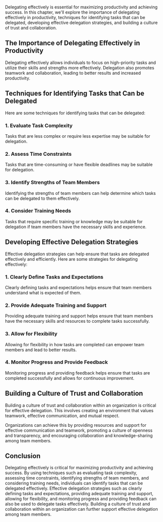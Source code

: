 
Delegating effectively is essential for maximizing productivity and achieving success. In this chapter, we'll explore the importance of delegating effectively in productivity, techniques for identifying tasks that can be delegated, developing effective delegation strategies, and building a culture of trust and collaboration.

The Importance of Delegating Effectively in Productivity
--------------------------------------------------------

Delegating effectively allows individuals to focus on high-priority tasks and utilize their skills and strengths more effectively. Delegation also promotes teamwork and collaboration, leading to better results and increased productivity.

Techniques for Identifying Tasks that Can be Delegated
------------------------------------------------------

Here are some techniques for identifying tasks that can be delegated:

### 1. Evaluate Task Complexity

Tasks that are less complex or require less expertise may be suitable for delegation.

### 2. Assess Time Constraints

Tasks that are time-consuming or have flexible deadlines may be suitable for delegation.

### 3. Identify Strengths of Team Members

Identifying the strengths of team members can help determine which tasks can be delegated to them effectively.

### 4. Consider Training Needs

Tasks that require specific training or knowledge may be suitable for delegation if team members have the necessary skills and experience.

Developing Effective Delegation Strategies
------------------------------------------

Effective delegation strategies can help ensure that tasks are delegated effectively and efficiently. Here are some strategies for delegating effectively:

### 1. Clearly Define Tasks and Expectations

Clearly defining tasks and expectations helps ensure that team members understand what is expected of them.

### 2. Provide Adequate Training and Support

Providing adequate training and support helps ensure that team members have the necessary skills and resources to complete tasks successfully.

### 3. Allow for Flexibility

Allowing for flexibility in how tasks are completed can empower team members and lead to better results.

### 4. Monitor Progress and Provide Feedback

Monitoring progress and providing feedback helps ensure that tasks are completed successfully and allows for continuous improvement.

Building a Culture of Trust and Collaboration
---------------------------------------------

Building a culture of trust and collaboration within an organization is critical for effective delegation. This involves creating an environment that values teamwork, effective communication, and mutual respect.

Organizations can achieve this by providing resources and support for effective communication and teamwork, promoting a culture of openness and transparency, and encouraging collaboration and knowledge-sharing among team members.

Conclusion
----------

Delegating effectively is critical for maximizing productivity and achieving success. By using techniques such as evaluating task complexity, assessing time constraints, identifying strengths of team members, and considering training needs, individuals can identify tasks that can be delegated effectively. Effective delegation strategies such as clearly defining tasks and expectations, providing adequate training and support, allowing for flexibility, and monitoring progress and providing feedback can also be used to delegate tasks effectively. Building a culture of trust and collaboration within an organization can further support effective delegation among team members.
